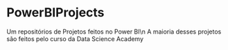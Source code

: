 # PowerBIProjects
Um repositórios de Projetos feitos no Power BI\n
A maioria desses projetos são feitos pelo curso da Data Science Academy
